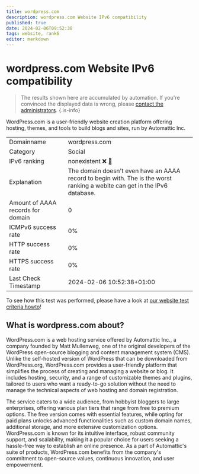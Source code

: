 ```yaml
---
title: wordpress.com
description: wordpress.com Website IPv6 compatibility
published: true
date: 2024-02-06T09:52:38
tags: website, rank6
editor: markdown
---
```


# wordpress.com Website IPv6 compatibility

> The results shown here are accumulated by automation. If you're convinced the displayed data is wrong, please [contact the administrators](/howto/chat). 
{.is-info}

WordPress.com is a user-friendly website creation platform offering hosting, themes, and tools to build blogs and sites, run by Automattic Inc.


|   |   |
| - | - |
| Domainname | wordpress.com
| Category | Social |
| IPv6 ranking | nonexistent :x: [🔗](/howto/ranking) |
| Explanation | The domain doesn't even have an AAAA record to begin with. The is the worst ranking a webite can get in the IPv6 database. |
| Amount of AAAA records for domain | 0 |
| ICMPv6 success rate | 0%|
| HTTP success rate | 0% |
| HTTPS success rate | 0% |
| Last Check Timestamp | 2024-02-06 10:52:38+01:00 |

To see how this test was performed, please have a look at [our website test criteria howto](/howto/testcriteria/website)!


## What is wordpress.com about?
WordPress.com is a web hosting service offered by Automattic Inc., a company founded by Matt Mullenweg, one of the original developers of the WordPress open-source blogging and content management system (CMS). Unlike the self-hosted version of WordPress that can be downloaded from WordPress.org, WordPress.com provides a user-friendly platform that simplifies the process of creating and managing a website or blog. It includes hosting, security, and a range of customizable themes and plugins, tailored to users who want a ready-to-go solution without the need to manage the technical aspects of web hosting and domain registration.

The service caters to a wide audience, from hobbyist bloggers to large enterprises, offering various plan tiers that range from free to premium options. The free version comes with essential features, while opting for paid plans unlocks advanced functionalities such as custom domain names, additional storage, and more extensive customization options. WordPress.com is known for its intuitive interface, robust community support, and scalability, making it a popular choice for users seeking a hassle-free way to establish an online presence. As a part of Automattic's suite of products, WordPress.com benefits from the company's commitment to open-source values, continuous innovation, and user empowerment.


